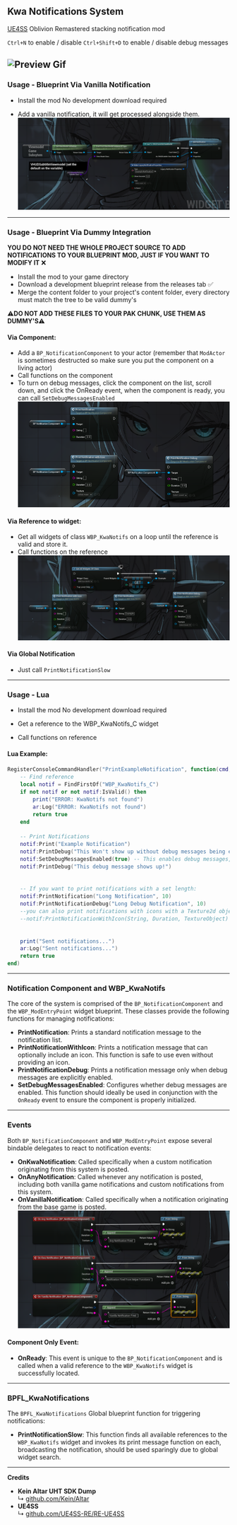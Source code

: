 ## Kwa Notifications System
[UE4SS](https://github.com/UE4SS-RE/RE-UE4SS) Oblivion Remastered stacking notification mod

`Ctrl+N` to enable / disable
`Ctrl+Shift+D` to enable / disable debug messages

![Preview Gif](Docs/KwaNotifs.gif)
---

### Usage - Blueprint Via Vanilla Notification

* Install the mod
No development download required

* Add a vanilla notification, it will get processed alongside them.
![Notification Vanilla Screenshot](Docs/AddNotificationVanilla.png)

---

### Usage - Blueprint Via Dummy Integration

**YOU DO NOT NEED THE WHOLE PROJECT SOURCE TO ADD NOTIFICATIONS TO YOUR BLUEPRINT MOD, JUST IF YOU WANT TO MODIFY IT** ❌

* Install the mod to your game directory
* Download a development blueprint release from the releases tab ✅
* Merge the content folder to your project's content folder, every directory must match the tree to be valid dummy's

⚠️**DO NOT ADD THESE FILES TO YOUR PAK CHUNK, USE THEM AS DUMMY'S**⚠️

#### Via Component:
* Add a `BP_NotificationComponent` to your actor (remember that `ModActor` is sometimes destructed so make sure you put the component on a living actor)
* Call functions on the component
* To turn on debug messages, click the component on the list, scroll down, and click the OnReady event, when the component is ready, you can call `SetDebugMessagesEnabled`
![Notification Dummy Screenshot](Docs/AddNotificationsComponent.png)


#### Via Reference to widget:
* Get all widgets of class `WBP_KwaNotifs` on a loop until the reference is valid and store it.
* Call functions on the reference
![Notification Widget Screenshot](Docs/AddNotificationsWidgetReference.png)

#### Via Global Notification
* Just call `PrintNotificationSlow`

---

### Usage - Lua

* Install the mod
No development download required

* Get a reference to the WBP_KwaNotifs_C widget
* Call functions on reference

#### Lua Example:
``` Lua
RegisterConsoleCommandHandler("PrintExampleNotification", function(cmd, params, ar)
    -- Find reference
    local notif = FindFirstOf("WBP_KwaNotifs_C")
    if not notif or not notif:IsValid() then
        print("ERROR: KwaNotifs not found")
        ar:Log("ERROR: KwaNotifs not found")
        return true
    end

    -- Print Notifications
    notif:Print("Example Notification")
    notif:PrintDebug("This Won't show up without debug messages being enabled")
    notif:SetDebugMessagesEnabled(true) -- This enables debug messages, or press ctrl-shift-D
    notif:PrintDebug("This debug message shows up!")


    -- If you want to print notifications with a set length:
    notif:PrintNotification("Long Notification", 10)
    notif:PrintNotificationDebug("Long Debug Notification", 10)
    --you can also print notifications with icons with a Texture2d object reference: 
    --notif:PrintNotificationWithIcon(String, Duration, TextureObject)


    print("Sent notifications...")
    ar:Log("Sent notifications...")
    return true
end)
```

---

### Notification Component and WBP\_KwaNotifs

The core of the system is comprised of the `BP_NotificationComponent` and the `WBP_ModEntryPoint` widget blueprint. These classes provide the following functions for managing notifications:

* **PrintNotification**: Prints a standard notification message to the notification list.
* **PrintNotificationWithIcon**: Prints a notification message that can optionally include an icon. This function is safe to use even without providing an icon.
* **PrintNotificationDebug**: Prints a notification message only when debug messages are explicitly enabled.
* **SetDebugMessagesEnabled**: Configures whether debug messages are enabled. This function should ideally be used in conjunction with the `OnReady` event to ensure the component is properly initialized.

---

### Events


Both `BP_NotificationComponent` and `WBP_ModEntryPoint` expose several bindable delegates to react to notification events:

* **OnKwaNotification**: Called specifically when a custom notification originating from this system is posted.
* **OnAnyNotification**: Called whenever any notification is posted, including both vanilla game notifications and custom notifications from this system.
* **OnVanillaNotification**: Called specifically when a notification originating from the base game is posted.
![Event Screenshot](Docs/Events.png)

#### Component Only Event:

* **OnReady**: This event is unique to the `BP_NotificationComponent` and is called when a valid reference to the `WBP_KwaNotifs` widget is successfully located.

---

### BPFL\_KwaNotifications

The `BPFL_KwaNotifications` Global blueprint function for triggering notifications:

* **PrintNotificationSlow**: This function finds all available references to the `WBP_KwaNotifs` widget and invokes its print message function on each, broadcasting the notification, should be used sparingly due to global widget search.

---

**Credits**  
* **Kein Altar UHT SDK Dump**  
↳ [github.com/Kein/Altar](https://github.com/Kein/Altar)  
* **UE4SS**  
↳ [github.com/UE4SS-RE/RE-UE4SS](https://github.com/UE4SS-RE/RE-UE4SS)  

